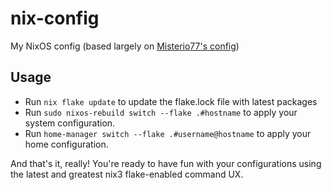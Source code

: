 # nix-config
My NixOS config (based largely on [Misterio77's config](https://github.com/Misterio77/nix-config))

## Usage

- Run `nix flake update` to update the flake.lock file with latest
  packages
- Run `sudo nixos-rebuild switch --flake .#hostname` to apply your system
  configuration.
- Run `home-manager switch --flake .#username@hostname` to apply your home
  configuration.

And that's it, really! You're ready to have fun with your configurations using
the latest and greatest nix3 flake-enabled command UX.
